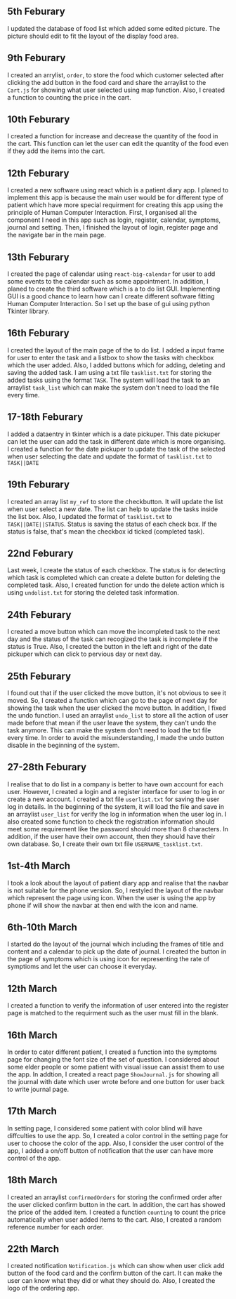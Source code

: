 ## 5th Feburary 
I updated the database of food list which added some edited picture. The picture should edit to fit the layout of the display food area.

## 9th Feburary
I created an arrylist, `order`, to store the food which customer selected after clicking the add button in the food card and share the arraylist to the `Cart.js` for showing what user selected using map function. Also, I created a function to counting the price in the cart.

## 10th Feburary
I created a function for increase and decrease the quantity of the food in the cart. This function can let the user can edit the quantity of the food even if they add the items into the cart.

## 12th Feburary
I created a new software using react which is a patient diary app. I planed to implement this app is because the main user would be for different type of patient which have more special requirment for creating this app using the principle of Human Computer Interaction. First, I organised all the component I need in this app such as login, register, calendar, symptoms, journal and setting. Then, I finished the layout of login, register page and the navigate bar in the main page. 

## 13th Feburary
I created the page of calendar using `react-big-calendar` for user to add some events to the calendar such as some appointment. In addition, I planed to create the third software which is a to do list GUI. Implementing GUI is a good chance to learn how can I create different software fitting Human Computer Interaction. So I set up the base of gui using python Tkinter library.

## 16th Feburary
I created the layout of the main page of the to do list. I added a input frame for user to enter the task and a listbox to show the tasks with checkbox which the user added. Also, I added buttons which for adding, deleting and saving the added task. I am using a txt file `tasklist.txt` for storing the added tasks using the format `TASK`. The system will load the task to an arraylist `task_list` which can make the system don't need to load the file every time.

## 17-18th Feburary
I added a dataentry in tkinter which is a date pickuper. This date pickuper can let the user can add the task in different date which is more organising. I created a function for the date pickuper to update the task of the selected when user selecting the date and update the format of `tasklist.txt` to `TASK||DATE`

## 19th Feburary
I created an array list `my_ref` to store the checkbutton. It will update the list when user select a new date. The list can help to update the tasks inside the list box. Also, I updated the format of `tasklist.txt` to `TASK||DATE||STATUS`. Status is saving the status of each check box. If the status is false, that's mean the checkbox id ticked (completed task).

## 22nd Feburary
Last week, I create the status of each checkbox. The status is for detecting which task is completed which can create a delete button for deleting the completed task. Also, I created function for undo the delete action which is using `undolist.txt` for storing the deleted task information. 

## 24th Feburary
I created a move button which can move the incompleted task to the next day and the status of the task can recogized the task is incomplete if the status is True. Also, I created the button in the left and right of the date pickuper which can click to pervious day or next day.

## 25th Feburary
I found out that if the user clicked the move button, it's not obvious to see it moved. So, I created a function which can go to the page of next day for showing the task when the user clicked the move button. In addition, I fixed the undo function. I used an arraylist `undo_list` to store all the action of user made before that mean if the user leave the system, they can't undo the task anymore. This can make the system don't need to load the txt file every time. In order to avoid the misunderstanding, I made the undo button disable in the beginning of the system.

## 27-28th Feburary
I realise that to do list in a company is better to have own account for each user. However, I created a login and a register interface for user to log in or create a new account. I created a txt file `userlist.txt` for saving the user log in details. In the beginning of the system, it will load the file and save in an arraylist `user_list` for verify the log in information when the user log in. I also created some function to check the registration information should meet some requirement like the password should more than 8 characters. In addition, if the user have their own account, then they should have their own database. So, I create their own txt file `USERNAME_tasklist.txt`.

## 1st-4th March
I took a look about the layout of patient diary app and realise that the navbar is not suitable for the phone version. So, I restyled the layout of the navbar which represent the page using icon. When the user is using the app by phone if will show the navbar at then end with the icon and name.

## 6th-10th March
I started do the layout of the journal which including the frames of title and content and a calendar to pick up the date of journal. I created the button in the page of symptoms which is using icon for representing the rate of symptioms and let the user can choose it everyday. 

## 12th March
I created a function to verify the information of user entered into the register page is matched to the requirment such as the user must fill in the blank.

## 16th March
In order to cater different patient, I created a function into the symptoms page for changing the font size of the set of question. I considered about some elder people or some patient with visual issue can assist them to use the app. In addtion, I created a react page `ShowJournal.js` for showing all the journal with date which user wrote before and one button for user back to write journal page.

## 17th March
In setting page, I considered some patient with color blind will have diffculties to use the app. So, I created a color control in the setting page for user to choose the color of the app. Also, I consider the user control of the app, I added a on/off button of notification that the user can have more control of the app.

## 18th March
I  created an arraylist `confirmedOrders` for storing the confirmed order after the user clicked confirm button in the cart. In addition, the cart has showed the price of the added item. I created a function `counting` to count the price automatically when user added items to the cart. Also, I created a random reference number for each order.

## 22th March
I created notification `Notification.js` which can show when user click add button of the food card and the confirm button of the cart. It can make the user can know what they did or what they should do. Also, I created the logo of the ordering app.



